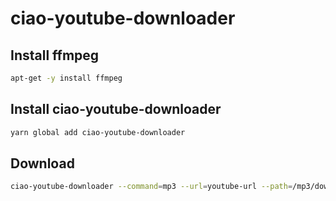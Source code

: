 # ciao-youtube-downloader

## Install ffmpeg

```bash
apt-get -y install ffmpeg
```

## Install ciao-youtube-downloader
 
```bash
yarn global add ciao-youtube-downloader
```

## Download

```bash
ciao-youtube-downloader --command=mp3 --url=youtube-url --path=/mp3/download/path
```
